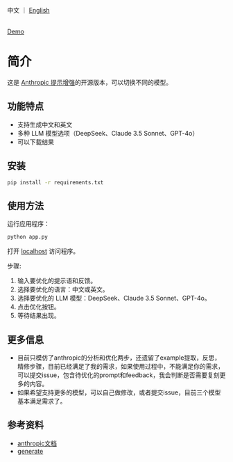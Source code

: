 中文 ｜ [English](./README.md)

<br>
<a href="https://huggingface.co/spaces/jt120lz/open-improve-prompt">Demo</a>

# 简介

这是 [Anthropic 提示增强](https://console.anthropic.com/dashboard)的开源版本，可以切换不同的模型。

## 功能特点

- 支持生成中文和英文
- 多种 LLM 模型选项（DeepSeek、Claude 3.5 Sonnet、GPT-4o）
- 可以下载结果

## 安装

```bash
pip install -r requirements.txt
```

## 使用方法

运行应用程序：

```bash
python app.py
```

打开 [localhost](http://localhost:7860) 访问程序。

步骤:

1. 输入要优化的提示语和反馈。
2. 选择要优化的语言：中文或英文。
3. 选择要优化的 LLM 模型：DeepSeek、Claude 3.5 Sonnet、GPT-4o。
4. 点击优化按钮。
5. 等待结果出现。

## 更多信息

- 目前只模仿了anthropic的分析和优化两步，还遗留了example提取，反思，精修步骤，目前已经满足了我的需求，如果使用过程中，不能满足你的需求，可以提交issue，包含待优化的prompt和feedback，我会判断是否需要复刻更多的内容。
- 如果希望支持更多的模型，可以自己做修改，或者提交issue，目前三个模型基本满足需求了。

## 参考资料

- [anthropic文档](https://docs.anthropic.com/en/docs/build-with-claude/prompt-engineering/prompt-improver)
- [generate](https://github.com/wangyuxinwhy/generate)
